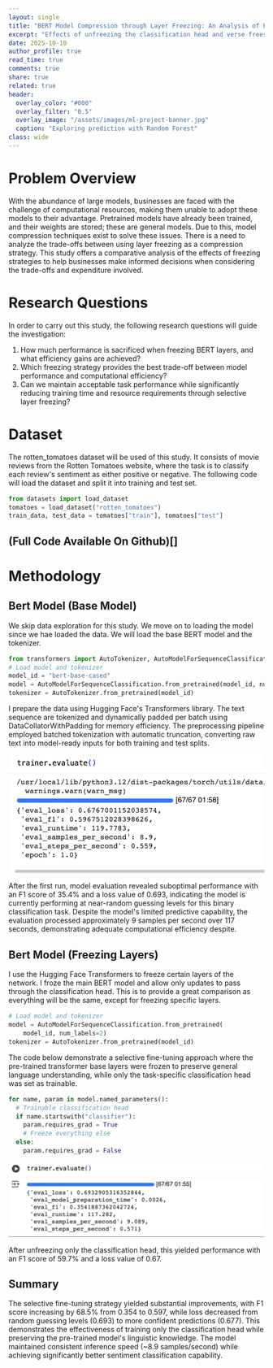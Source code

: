 ```yaml
---
layout: single
title: "BERT Model Compression through Layer Freezing: An Analysis of Performance and Efficiency"
excerpt: "Effects of unfreezing the classification head and verse freesing all layers"
date: 2025-10-10
author_profile: true
read_time: true
comments: true
share: true
related: true
header:
  overlay_color: "#000"
  overlay_filter: "0.5"
  overlay_image: "/assets/images/ml-project-banner.jpg"
  caption: "Exploring prediction with Random Forest"
class: wide
---
```


# Problem Overview
With the abundance of large models, businesses are faced with the challenge of computational resources, making them unable to adopt these models to their advantage. Pretrained models have already been trained, and their weights are stored; these are general models. Due to this, model compression techniques exist to solve these issues. There is a need to analyze the trade-offs between using layer freezing as a compression strategy. This study offers a comparative analysis of the effects of freezing strategies to help businesses make informed decisions when considering the trade-offs and expenditure involved.

# Research Questions

In order to carry out this study, the following research questions will guide the investigation:

1. How much performance is sacrificed when freezing BERT layers, and what efficiency gains are achieved?
2. Which freezing strategy provides the best trade-off between model performance and computational efficiency?
3. Can we maintain acceptable task performance while significantly reducing training time and resource requirements through selective layer freezing?

# Dataset

The rotten_tomatoes dataset will be used of this study. It consists of movie reviews from the Rotten Tomatoes website, where the task is to classify each review's sentiment as either positive or negative. The following code will load the dataset and split it into training and test set.

```python
from datasets import load_dataset
tomatoes = load_dataset("rotten_tomatoes")
train_data, test_data = tomatoes["train"], tomatoes["test"]
```
## (Full Code Available On Github)[]
# Methodology

## Bert Model (Base Model)
We skip data exploration for this study. We move on to loading the model since we hae loaded the data. We will load the base BERT model and the tokenizer.

```python
from transformers import AutoTokenizer, AutoModelForSequenceClassification
# Load model and tokenizer
model_id = "bert-base-cased"
model = AutoModelForSequenceClassification.from_pretrained(model_id, num_labels=2)
tokenizer = AutoTokenizer.from_pretrained(model_id)
```

I prepare the data using Hugging Face's Transformers library. The text sequence are tokenized and dynamically padded per batch using DataCollatorWithPadding for memory efficiency. The preprocessing pipeline employed batched tokenization with automatic truncation, converting raw text into model-ready inputs for both training and test splits.

![Freezing All Layers](/assets/images/basemodel.png)


After the first run, model evaluation revealed suboptimal performance with an F1 score of 35.4% and a loss value of 0.693, indicating the model is currently performing at near-random guessing levels for this binary classification task. Despite the model's limited predictive capability, the evaluation processed approximately 9 samples per second over 117 seconds, demonstrating adequate computational efficiency despite.

## Bert Model (Freezing Layers)

I use the Hugging Face Transformers to freeze certain layers of the network. I froze the main BERT model and allow only updates to pass through the classification head. This is to provide a  great comparison as everything will be the same, except for freezing specific layers.

```python
# Load model and tokenizer
model = AutoModelForSequenceClassification.from_pretrained(
    model_id, num_labels=2)
tokenizer = AutoTokenizer.from_pretrained(model_id)
```
The code below demonstrate a selective fine-tuning approach where the pre-trained transformer base layers were frozen to preserve general language understanding, while only the task-specific classification head was set as trainable. 

```python
for name, param in model.named_parameters():
  # Trainable classification head
  if name.startswith("classifier"):
    param.requires_grad = True
    # Freeze everything else
  else:
    param.requires_grad = False
```
![Unfreezing Classification Head](/assets/images/classhead.jpeg)

After unfreezing only the classification head, this yielded performance with an F1 score of 59.7% and a loss value of 0.67. 

## Summary
The selective fine-tuning strategy yielded substantial improvements, with F1 score increasing by 68.5% from 0.354 to 0.597, while loss decreased from random guessing levels (0.693) to more confident predictions (0.677). This demonstrates the effectiveness of training only the classification head while preserving the pre-trained model's linguistic knowledge. The model maintained consistent inference speed (~8.9 samples/second) while achieving significantly better sentiment classification capability.
